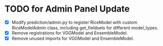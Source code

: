 # TODO for Admin Panel Update

- [x] Modify prediction/admin.py to register RiceModel with custom RiceModelAdmin class, including get_fieldsets for different model_types.
- [x] Remove registrations for VGGModel and EnsembleModel.
- [x] Remove unused imports for VGGModel and EnsembleModel.

